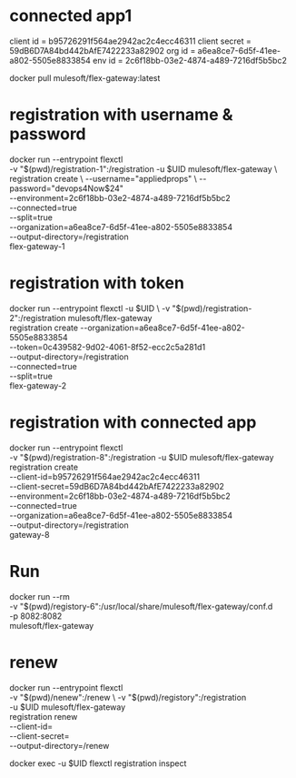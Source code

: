 # connected app1
client id = b95726291f564ae2942ac2c4ecc46311
client secret = 59dB6D7A84bd442bAfE7422233a82902
org id = a6ea8ce7-6d5f-41ee-a802-5505e8833854
env id = 2c6f18bb-03e2-4874-a489-7216df5b5bc2


docker pull mulesoft/flex-gateway:latest

# registration with **username & password**
docker run --entrypoint flexctl \
-v "$(pwd)/registration-1":/registration -u $UID mulesoft/flex-gateway \
registration create \
--username="appliedprops" \
--password="devops4Now$24" \
--environment=2c6f18bb-03e2-4874-a489-7216df5b5bc2 \
--connected=true \
--split=true \
--organization=a6ea8ce7-6d5f-41ee-a802-5505e8833854 \
--output-directory=/registration \
flex-gateway-1

# registration with **token**
docker run --entrypoint flexctl -u $UID \
  -v "$(pwd)/registration-2":/registration mulesoft/flex-gateway \
  registration create --organization=a6ea8ce7-6d5f-41ee-a802-5505e8833854 \
  --token=0c439582-9d02-4061-8f52-ecc2c5a281d1 \
  --output-directory=/registration \
  --connected=true \
  --split=true \
  flex-gateway-2

# registration with **connected app**
docker run --entrypoint flexctl \
-v "$(pwd)/registration-8":/registration -u $UID mulesoft/flex-gateway \
registration create \
--client-id=b95726291f564ae2942ac2c4ecc46311 \
--client-secret=59dB6D7A84bd442bAfE7422233a82902 \
--environment=2c6f18bb-03e2-4874-a489-7216df5b5bc2 \
--connected=true \
--organization=a6ea8ce7-6d5f-41ee-a802-5505e8833854 \
--output-directory=/registration \
gateway-8

# Run
docker run --rm \
-v "$(pwd)/registory-6":/usr/local/share/mulesoft/flex-gateway/conf.d \
-p 8082:8082 \
mulesoft/flex-gateway

# renew
docker run --entrypoint flexctl \
-v "$(pwd)/nenew":/renew \
-v "$(pwd)/registory":/registration \
-u $UID mulesoft/flex-gateway \
registration renew \
--client-id=<your-client-id> \
--client-secret=<your-client-secret> \
--output-directory=/renew \
<path-to-registration-file-in-container>

docker exec -u $UID <container-name-or-id> flexctl registration inspect
